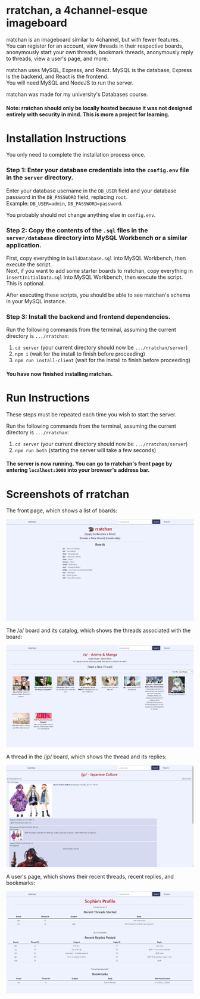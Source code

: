 # rratchan, a 4channel-esque imageboard
rratchan is an imageboard similar to 4channel, but with fewer features.\
You can register for an account, view threads in their respective boards, anonymously start your own threads, bookmark threads,
anonymously reply to threads, view a user's page, and more.

rratchan uses MySQL, Express, and React. MySQL is the database, Express is the backend, and React is the frontend.\
You will need MySQL and NodeJS to run the server.

rratchan was made for my university's Databases course.

#### Note: rratchan should only be locally hosted because it was not designed entirely with security in mind. This is more a project for learning.

# Installation Instructions
You only need to complete the installation process once.

### Step 1: Enter your database credentials into the `config.env` file in the `server` directory.
Enter your database username in the `DB_USER` field and your database password in the `DB_PASSWORD` field, replacing `root`.\
Example: `DB_USER=admin`, `DB_PASSWORD=password`.

You probably should not change anything else in `config.env`.

### Step 2: Copy the contents of the `.sql` files in the `server/database` directory into MySQL Workbench or a similar application.
First, copy everything in `buildDatabase.sql` into MySQL Workbench, then execute the script.\
Next, if you want to add some starter boards to rratchan, copy everything in `insertInitialData.sql` into MySQL Workbench, then execute the script.
This is optional.

After executing these scripts, you should be able to see rratchan's schema in your MySQL instance.

### Step 3: Install the backend and frontend dependencies.
Run the following commands from the terminal, assuming the current directory is `.../rratchan`:
1. `cd server` (your current directory should now be `.../rratchan/server`)
2. `npm i` (wait for the install to finish before proceeding)
3. `npm run install-client` (wait for the install to finish before proceeding)

#### You have now finished installing rratchan.

# Run Instructions
These steps must be repeated each time you wish to start the server.

Run the following commands from the terminal, assuming the current directory is `.../rratchan`:
1. `cd server` (your current directory should now be `.../rratchan/server`)
2. `npm run both` (starting the server will take a few seconds)

#### The server is now running. You can go to rratchan's front page by entering `localhost:3000` into your browser's address bar.

# Screenshots of rratchan
The front page, which shows a list of boards:

![front page](https://github.com/anthonyzhang1/rratchan/blob/main/.github/front%20page.png)

The /a/ board and its catalog, which shows the threads associated with the board:

![/a/ board](https://github.com/anthonyzhang1/rratchan/blob/main/.github/board.png)

A thread in the /jp/ board, which shows the thread and its replies:

![/jp/ thread](https://github.com/anthonyzhang1/rratchan/blob/main/.github/thread.png)

A user's page, which shows their recent threads, recent replies, and bookmarks:

![user page](https://github.com/anthonyzhang1/rratchan/blob/main/.github/user%20page.png)
